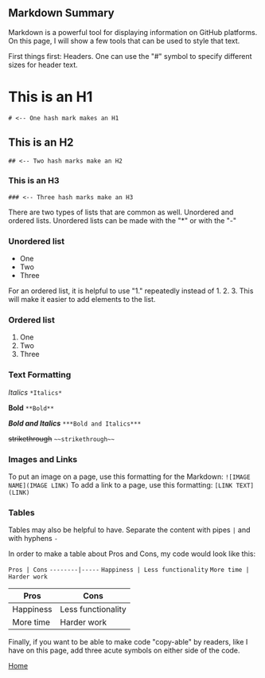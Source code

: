 ## Markdown Summary

Markdown is a powerful tool for displaying information on GitHub platforms. On this page, I will show a few tools that can be used to style that text.

First things first: Headers. One can use the "#" symbol to specify different sizes for header text. 

# This is an H1
```# <-- One hash mark makes an H1```
## This is an H2
```## <-- Two hash marks make an H2```
### This is an H3
```### <-- Three hash marks make an H3```

There are two types of lists that are common as well. Unordered and ordered lists. Unordered lists can be made with the "\*" or with the "-"

### Unordered list
* One
* Two
* Three

For an ordered list, it is helpful to use "1." repeatedly instead of 1. 2. 3. This will make it easier to add elements to the list. 

### Ordered list
1. One
1. Two
1. Three

### Text Formatting

*Italics*
```*Italics*```

**Bold**
```**Bold**```

***Bold and Italics***
```***Bold and Italics***```

~~strikethrough~~
```~~strikethrough~~```

### Images and Links

To put an image on a page, use this formatting for the Markdown:
```![IMAGE NAME](IMAGE LINK)```
To add a link to a page, use this formatting:
```[LINK TEXT](LINK)```

### Tables

Tables may also be helpful to have. Separate the content with pipes ```|``` and with hyphens ```-``` 

In order to make a table about Pros and Cons, my code would look like this:

```Pros | Cons```
```--------|-----```
```Happiness | Less functionality```
```More time | Harder work```

Pros | Cons
--------|-----
Happiness | Less functionality
More time | Harder work

Finally, if you want to be able to make code "copy-able" by readers, like I have on this page, add three acute symbols on either side of the code.

[Home](README.md)
